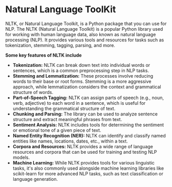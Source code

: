 # Natural Language ToolKit

NLTK, or Natural Language Toolkit, is a Python package that you can use for NLP. The NLTK (Natural Language Toolkit) is a popular Python library used for working with human language data, also known as natural language processing (NLP). It provides various tools and resources for tasks such as tokenization, stemming, tagging, parsing, and more. 

**Some key features of NLTK include**
* **Tokenization:** NLTK can break down text into individual words or sentences, which is a common preprocessing step in NLP tasks.
* **Stemming and Lemmatization:**  These processes involve reducing words to their base or root forms. Stemming is a more aggressive approach, while lemmatization considers the context and grammatical structure of words.
* **Part-of-Speech Tagging:** NLTK can assign parts of speech (e.g., noun, verb, adjective) to each word in a sentence, which is useful for understanding the grammatical structure of text.
* **Chunking and Parsing:** The library can be used to analyze sentence structure and extract meaningful phrases from text.
* **Sentiment Analysis:** NLTK includes tools for determining the sentiment or emotional tone of a given piece of text.
* **Named Entity Recognition (NER):** NLTK can identify and classify named entities like names, locations, dates, etc., within a text.
* **Corpora and Resources:** NLTK provides a wide range of language resources and corpora that can be used for training and testing NLP models.
* **Machine Learning:** While NLTK provides tools for various linguistic tasks, it's also commonly used alongside machine learning libraries like scikit-learn for more advanced NLP tasks, such as text classification or language generation.
